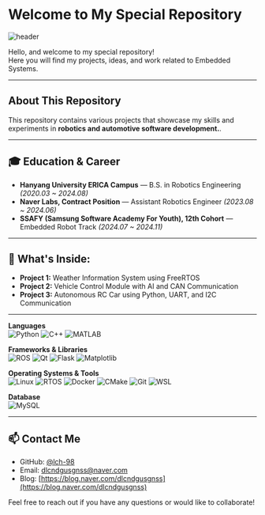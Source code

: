 # Welcome to My Special Repository

![header](https://capsule-render.vercel.app/api?type=waving&color=0:00c6ff,100:0072ff&height=200&section=header&text=Welcome%20to%20My%20Portfolio&fontSize=32&fontColor=ffffff&animation=twinkling)

Hello, and welcome to my special repository!  
Here you will find my projects, ideas, and work related to Embedded Systems.

---

## About This Repository
This repository contains various projects that showcase my skills and experiments in **robotics and automotive software development.**.

---

## 🎓 Education & Career
- **Hanyang University ERICA Campus** — B.S. in Robotics Engineering
  *(2020.03 ~ 2024.08)*
- **Naver Labs, Contract Position** — Assistant Robotics Engineer
  *(2023.08 ~ 2024.06)* 
- **SSAFY (Samsung Software Academy For Youth), 12th Cohort** — Embedded Robot Track
  *(2024.07 ~ 2024.11)* 

---

## 🚀 What's Inside:
- **Project 1:** Weather Information System using FreeRTOS
- **Project 2:** Vehicle Control Module with AI and CAN Communication
- **Project 3:** Autonomous RC Car using Python, UART, and I2C Communication

---

**Languages**  
![Python](https://img.shields.io/badge/Python-3776AB?style=flat&logo=python&logoColor=white)
![C++](https://img.shields.io/badge/C++-00599C?style=flat&logo=c%2B%2B&logoColor=white)
![MATLAB](https://img.shields.io/badge/MATLAB-0076A8?style=flat&logo=Mathworks&logoColor=white)

**Frameworks & Libraries**  
![ROS](https://img.shields.io/badge/ROS-22314E?style=flat&logo=ros&logoColor=white)
![Qt](https://img.shields.io/badge/Qt-41CD52?style=flat&logo=qt&logoColor=white)
![Flask](https://img.shields.io/badge/Flask-000000?style=flat&logo=flask&logoColor=white)
![Matplotlib](https://img.shields.io/badge/Matplotlib-11557C?style=flat&logo=matplotlib&logoColor=white)

**Operating Systems & Tools**  
![Linux](https://img.shields.io/badge/Linux-FCC624?style=flat&logo=linux&logoColor=black)
![RTOS](https://img.shields.io/badge/RTOS-005f73?style=flat)
![Docker](https://img.shields.io/badge/Docker-2496ED?style=flat&logo=docker&logoColor=white)
![CMake](https://img.shields.io/badge/CMake-064F8C?style=flat&logo=cmake&logoColor=white)
![Git](https://img.shields.io/badge/Git-F05032?style=flat&logo=git&logoColor=white)
![WSL](https://img.shields.io/badge/WSL-4D4D4D?style=flat)

**Database**  
![MySQL](https://img.shields.io/badge/MySQL-4479A1?style=flat&logo=mysql&logoColor=white)

---

## 📫 Contact Me
- GitHub: [@lch-98](https://github.com/lch-98)
- Email: dlcndgusgnss@naver.com
- Blog: [https://blog.naver.com/dlcndgusgnss](https://blog.naver.com/dlcndgusgnss)

Feel free to reach out if you have any questions or would like to collaborate!
